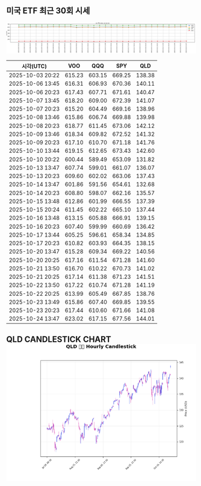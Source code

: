 ## 미국 ETF 최근 30회 시세

![최근 시세변화](./market_chart.png)

| 시각(UTC) | VOO | QQQ | SPY | QLD |
| --- | --- | --- | --- | --- |
| 2025-10-03 20:22 | 615.23 | 603.15 | 669.25 | 138.38 |
| 2025-10-06 13:45 | 616.31 | 606.93 | 670.36 | 140.11 |
| 2025-10-06 20:23 | 617.43 | 607.71 | 671.61 | 140.47 |
| 2025-10-07 13:45 | 618.20 | 609.00 | 672.39 | 141.07 |
| 2025-10-07 20:23 | 615.20 | 604.49 | 669.16 | 138.96 |
| 2025-10-08 13:46 | 615.86 | 606.74 | 669.88 | 139.98 |
| 2025-10-08 20:23 | 618.77 | 611.45 | 673.06 | 142.12 |
| 2025-10-09 13:46 | 618.34 | 609.82 | 672.52 | 141.32 |
| 2025-10-09 20:23 | 617.10 | 610.70 | 671.18 | 141.76 |
| 2025-10-10 13:44 | 619.15 | 612.65 | 673.43 | 142.60 |
| 2025-10-10 20:22 | 600.44 | 589.49 | 653.09 | 131.82 |
| 2025-10-13 13:47 | 607.74 | 599.01 | 661.07 | 136.07 |
| 2025-10-13 20:23 | 609.60 | 602.02 | 663.06 | 137.43 |
| 2025-10-14 13:47 | 601.86 | 591.56 | 654.61 | 132.68 |
| 2025-10-14 20:23 | 608.80 | 598.07 | 662.16 | 135.57 |
| 2025-10-15 13:48 | 612.86 | 601.99 | 666.55 | 137.39 |
| 2025-10-15 20:24 | 611.45 | 602.22 | 665.10 | 137.44 |
| 2025-10-16 13:48 | 613.15 | 605.88 | 666.91 | 139.15 |
| 2025-10-16 20:23 | 607.40 | 599.99 | 660.69 | 136.42 |
| 2025-10-17 13:44 | 605.25 | 596.61 | 658.34 | 134.85 |
| 2025-10-17 20:23 | 610.82 | 603.93 | 664.35 | 138.15 |
| 2025-10-20 13:47 | 615.28 | 609.34 | 669.22 | 140.56 |
| 2025-10-20 20:25 | 617.16 | 611.54 | 671.28 | 141.60 |
| 2025-10-21 13:50 | 616.70 | 610.22 | 670.73 | 141.02 |
| 2025-10-21 20:25 | 617.14 | 611.38 | 671.23 | 141.51 |
| 2025-10-22 13:50 | 617.22 | 610.74 | 671.28 | 141.19 |
| 2025-10-22 20:25 | 613.99 | 605.49 | 667.85 | 138.76 |
| 2025-10-23 13:49 | 615.86 | 607.40 | 669.85 | 139.55 |
| 2025-10-23 20:23 | 617.44 | 610.60 | 671.66 | 141.08 |
| 2025-10-24 13:47 | 623.02 | 617.15 | 677.56 | 144.01 |
## QLD CANDLESTICK CHART![QLD 캔들차트](./qld_candlestick.png)

